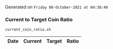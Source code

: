 Generated on `Friday 08-October-2021 at 04:38:40`

### Current to Target Coin Ratio
`current_coin_ratio.sh`

Date|Current|Target|Ratio
---|---|---|---
